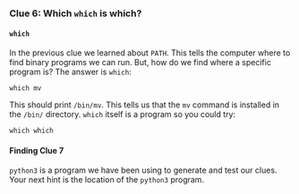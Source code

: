 ### Clue 6: Which `which` is which? ###

#### `which` ####

In the previous clue we learned about `PATH`. This tells the computer where to
find binary programs we can run. But, how do we find where a specific program
is? The answer is `which`:

    which mv
    
This should print `/bin/mv`. This tells us that the `mv` command is installed
in the `/bin/` directory. `which` itself is a program so you could try:

    which which

#### Finding Clue 7 ####

`python3` is a program we have been using to generate and test our clues. Your 
next hint is the location of the `python3` program.
